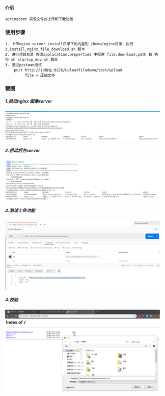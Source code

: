 #### 介绍
    springboot 实现文件的上传和下载功能

### 使用步骤
    1. 上传nginx_server_install目录下的内容到 /home/nginx目录，执行 3.install_nginx_file_download.sh 脚本
    2. 进行项目目录 修改application.properties 中配置 file.download.path 和 执行 sh startup_dev.sh 脚本 
    3. 通过postman测试 
        post http://ip地址:8226/uploadfiledemo/test/upload
             file = 压缩文件

### 截图

##### 1.启动nginx 图像server

![](.\img\1.png)

##### 2.启动后台server

![](.\img\2.png)

##### 3.测试上传功能

![](.\img\4.png)

##### 4.校验

![](.\img\3.png)

